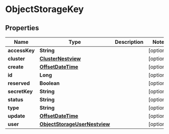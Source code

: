 # ObjectStorageKey

## Properties
Name | Type | Description | Notes
------------ | ------------- | ------------- | -------------
**accessKey** | **String** |  |  [optional]
**cluster** | [**ClusterNestview**](ClusterNestview.md) |  |  [optional]
**create** | [**OffsetDateTime**](OffsetDateTime.md) |  |  [optional]
**id** | **Long** |  |  [optional]
**reserved** | **Boolean** |  |  [optional]
**secretKey** | **String** |  |  [optional]
**status** | **String** |  |  [optional]
**type** | **String** |  |  [optional]
**update** | [**OffsetDateTime**](OffsetDateTime.md) |  |  [optional]
**user** | [**ObjectStorageUserNestview**](ObjectStorageUserNestview.md) |  |  [optional]
